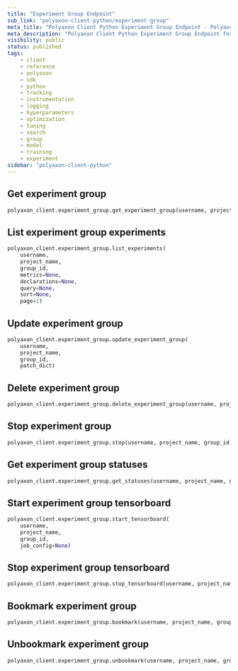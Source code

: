 ```yaml
---
title: "Experiment Group Endpoint"
sub_link: "polyaxon-client-python/experiment-group"
meta_title: "Polyaxon Client Python Experiment Group Endpoint - Polyaxon References"
meta_description: "Polyaxon Client Python Experiment Group Endpoint for creating, optimizing, and searching large hyperparameters search space."
visibility: public
status: published
tags:
    - client
    - reference
    - polyaxon
    - sdk
    - python
    - tracking
    - instrumentation
    - logging
    - hyperparameters
    - optimization
    - tuning
    - search
    - group
    - model
    - training
    - experiment
sidebar: "polyaxon-client-python"
---
```


## Get experiment group

```python
polyaxon_client.experiment_group.get_experiment_group(username, project_name, group_id)
```

## List experiment group experiments

```python
polyaxon_client.experiment_group.list_experiments(
    username,
    project_name,
    group_id,
    metrics=None,
    declarations=None,
    query=None,
    sort=None,
    page=1)
```

## Update experiment group

```python
polyaxon_client.experiment_group.update_experiment_group(
    username,
    project_name,
    group_id,
    patch_dict)
```

## Delete experiment group

```python
polyaxon_client.experiment_group.delete_experiment_group(username, project_name, group_id)
```

## Stop experiment group

```python
polyaxon_client.experiment_group.stop(username, project_name, group_id, pending=False)
```

## Get experiment group statuses

```python
polyaxon_client.experiment_group.get_statuses(username, project_name, group_id)
```

## Start experiment group tensorboard

```python
polyaxon_client.experiment_group.start_tensorboard(
    username,
    project_name,
    group_id,
    job_config=None)
```

## Stop experiment group tensorboard

```python
polyaxon_client.experiment_group.stop_tensorboard(username, project_name, group_id)
```

## Bookmark experiment group

```python
polyaxon_client.experiment_group.bookmark(username, project_name, group_id)
```

## Unbookmark experiment group

```python
polyaxon_client.experiment_group.unbookmark(username, project_name, group_id)
```
